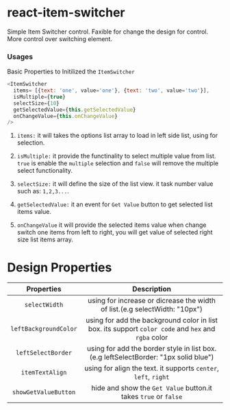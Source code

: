# react-item-switcher

Simple Item Switcher control. Faxible for change the design for control. More control over switching element.

### Usages

Basic Properties to Initilized the `ItemSwitcher`

```javascript
<ItemSwitcher
  items= [{text: 'one', value='one'}, {text: 'two', value='two'}],
  isMultiple={true}
  selectSize={10}
  getSelectedValue={this.getSelectedValue}
  onChangeValue={this.onChangeValue}
/>
```

1. `items:` it will takes the options list array to load in left side list, using for selection.

2. `isMultiple:` it provide the functinality to select multiple value from list. `true` is enable the `multiple` selection
   and `false` will remove the multiple select functionality.

3. `selectSize:` it will define the size of the list view. it task number value such as: `1,2,3...`.

4. `getSelectedValue:` it an event for `Get Value` button to get selected list items value.

5. `onChangeValue` it will provide the selected items value when change switch one items from left to right, you will get value of
   selected right size list items array.

# Design Properties

|      Properties       |                                             Description                                             |
| :-------------------: | :-------------------------------------------------------------------------------------------------: |
|     `selectWidth`     |             using for increase or dicrease the width of list.(e.g selectWidth: "10px")              |
| `leftBackgroundColor` | using for add the background color in list box. its support `color code` and `hex` and `rgba` color |
|  `leftSelectBorder`   |        using for add the border style in list box. (e.g leftSelectBorder: "1px solid blue")         |
|    `itemTextAlign`    |                   using for align the text. it supports `center`, `left`, `right`                   |
| `showGetValueButton`  |                   hide and show the `Get Value` button.it takes `true` or `false`                   |
